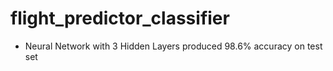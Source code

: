 # flight_predictor_classifier
- Neural Network with 3 Hidden Layers produced 98.6% accuracy on test set
